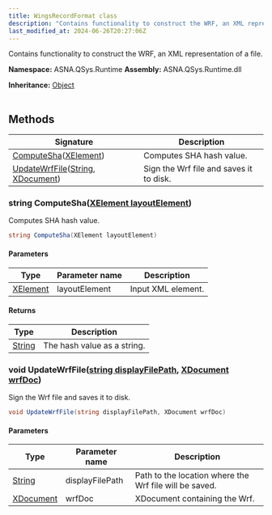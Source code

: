 ```yaml
---
title: WingsRecordFormat class
description: "Contains functionality to construct the WRF, an XML representation of a file. "
last_modified_at: 2024-06-26T20:27:06Z
---
```


Contains functionality to construct the WRF, an XML representation of a file.

**Namespace:** ASNA.QSys.Runtime
**Assembly:** ASNA.QSys.Runtime.dll

**Inheritance:** [Object](https://docs.microsoft.com/en-us/dotnet/api/system.object)
<br>
<br>

## Methods

| Signature | Description |
| --- | --- |
| [ComputeSha](#string-computeshaxelement-layoutelement)([XElement](https://learn.microsoft.com/en-us/dotnet/api/system.xml.linq.xelement?view=net-8.0)) | Computes SHA hash value.
| [UpdateWrfFile](#void-updatewrffilestring-displayfilepath-xdocument-wrfdoc)([String](https://docs.microsoft.com/en-us/dotnet/api/system.string), [XDocument](https://learn.microsoft.com/en-us/dotnet/api/system.xml.linq.xdocument?view=net-8.0)) | Sign the Wrf file and saves it to disk.

### string ComputeSha([XElement layoutElement](https://learn.microsoft.com/en-us/dotnet/api/system.xml.linq.xelement?view=net-8.0))

Computes SHA hash value.

```cs
string ComputeSha(XElement layoutElement)
```

#### Parameters

| Type | Parameter name | Description
| --- | --- | ---
| [XElement](https://learn.microsoft.com/en-us/dotnet/api/system.xml.linq.xelement?view=net-8.0) | layoutElement | Input XML element.

#### Returns

| Type | Description
| --- | ---
| [String](https://docs.microsoft.com/en-us/dotnet/api/system.string) | The hash value as a string.

### void UpdateWrfFile([string displayFilePath](https://learn.microsoft.com/en-us/dotnet/api/system.string?view=net-8.0), [XDocument wrfDoc](https://learn.microsoft.com/en-us/dotnet/api/system.xml.linq.xdocument?view=net-8.0))

Sign the Wrf file and saves it to disk.

```cs
void UpdateWrfFile(string displayFilePath, XDocument wrfDoc)
```

#### Parameters

| Type | Parameter name | Description
| --- | --- | ---
| [String](https://docs.microsoft.com/en-us/dotnet/api/system.string) | displayFilePath | Path to the location where the Wrf file will be saved.
| [XDocument](https://learn.microsoft.com/en-us/dotnet/api/system.xml.linq.xdocument?view=net-8.0) | wrfDoc | XDocument containing the Wrf.
